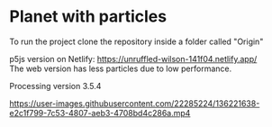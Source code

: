 # Planet with particles

To run the project clone the repository inside a folder called "Origin"

p5js version on Netlify: https://unruffled-wilson-141f04.netlify.app/<br/>
The web version has less particles due to low performance.

Processing version 3.5.4

https://user-images.githubusercontent.com/22285224/136221638-e2c1f799-7c53-4807-aeb3-4708bd4c286a.mp4

